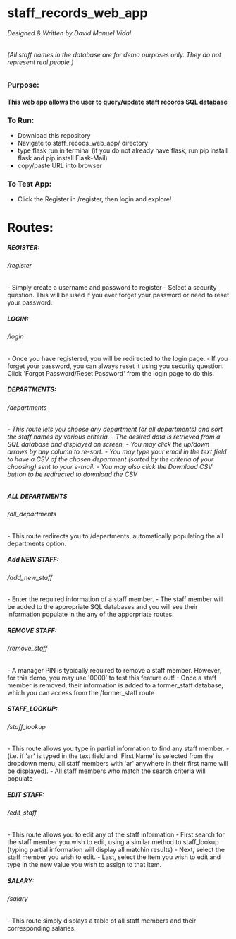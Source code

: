 # staff_records_web_app
<h6>Designed & Written by David Manuel Vidal</h6>
<h6>(All staff names in the database are for demo purposes only. They do not represent real people.)</h6>
<h3>Purpose:</h3>
<h4>This web app allows the user to query/update staff records SQL database</h4>

<h3>To Run:</h3>
<ul>
  <li>Download this repository</li>
  <li>Navigate to staff_recods_web_app/ directory</li>
  <li>type flask run in terminal (if you do not already have flask, run pip install flask and pip install Flask-Mail)</li>
  <li>copy/paste URL into browser</li>
</ul>

<h3>To Test App:</h3>
<ul>
  <li>Click the Register in /register, then login and explore!</li>
</ul>
  
  
<h1>Routes:</h1>

<h5>REGISTER:</h5>
<h6>/register</h6>
   - Simply create a username and password to register
   - Select a security question. This will be used if you ever forget your password or need to reset your password.

<h5>LOGIN:</h5>
<h6>/login</h6>
   - Once you have registered, you will be redirected to the login page.
   - If you forget your password, you can always reset it using you security question. Click 'Forgot Password/Reset Password' from the login page to do this.
 
<h5>DEPARTMENTS:</h5>
<h6>/departments<h6>
  - This route lets you choose any department (or all departments) and sort the staff names by various criteria.
       - The desired data is retrieved from a SQL database and displayed on screen.
  - You may click the up/down arrows by any column to re-sort.
  - You may type your email in the text field to have a CSV of the chosen department (sorted by the criteria of your choosing) sent to your e-mail.
  - You may also click the Download CSV button to be redirected to download the CSV

<h5>ALL DEPARTMENTS</h5>
<h6>/all_departments</h6>
  - This route redirects you to /departments, automatically populating the all departments option.
 
<h5>Add NEW STAFF:</h5>
<h6>/add_new_staff</h6>
  - Enter the required information of a staff member.
  - The staff member will be added to the appropriate SQL databases and you will see their information populate in the any of the apporpriate routes.

<h5>REMOVE STAFF:</h5>
<h6>/remove_staff</h6>
   - A manager PIN is typically required to remove a staff member. However, for this demo, you may use '0000' to test this feature out!
   - Once a staff member is removed, their information is added to a former_staff database, which you can access from the /former_staff route
   

<h5>STAFF_LOOKUP:</h5>
<h6>/staff_lookup</h6>
   - This route allows you type in partial information to find any staff member.
        - (i.e. if 'ar' is typed in the text field and 'First Name' is selected from the dropdown menu, all staff members with 'ar' anywhere in their first name will be displayed).
   - All staff members who match the search criteria will populate
   
<h5>EDIT STAFF:</h5>
<h6>/edit_staff</h6>
   - This route allows you to edit any of the staff information
     - First search for the staff member you wish to edit, using a similar method to staff_lookup (typing partial information will display all matchin results)
     - Next, select the staff member you wish to edit.
     - Last, select the item you wish to edit and type in the new value you wish to assign to that item.
   
<h5>SALARY:</h5>
<h6>/salary</h6>
    - This route simply displays a table of all staff members and their corresponding salaries.
  
